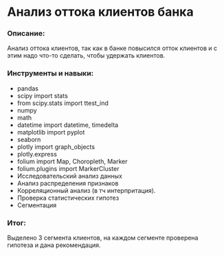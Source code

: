 # Анализ оттока клиентов банка

### Описание:

Анализ оттока клиентов, так как в банке повысился отток клиентов и с этим надо что-то сделать, чтобы удержать клиентов.

### Инструменты и навыки:

* pandas 
* scipy import stats 
* from scipy.stats import ttest_ind
* numpy
* math 
* datetime import datetime, timedelta
* matplotlib import pyplot 
* seaborn
* plotly import graph_objects
* plotly.express 
* folium import Map, Choropleth, Marker
* folium.plugins import MarkerCluster
* Исследовательский анализ данных
* Анализ распределения признаков
* Корреляционный анализ (в тч интерпритация).
* Проверка статистических гипотез
* Сегментация

### Итог:
Выделено 3 сегмента клиентов, на каждом сегменте проверена гипотеза и дана рекомендация.

